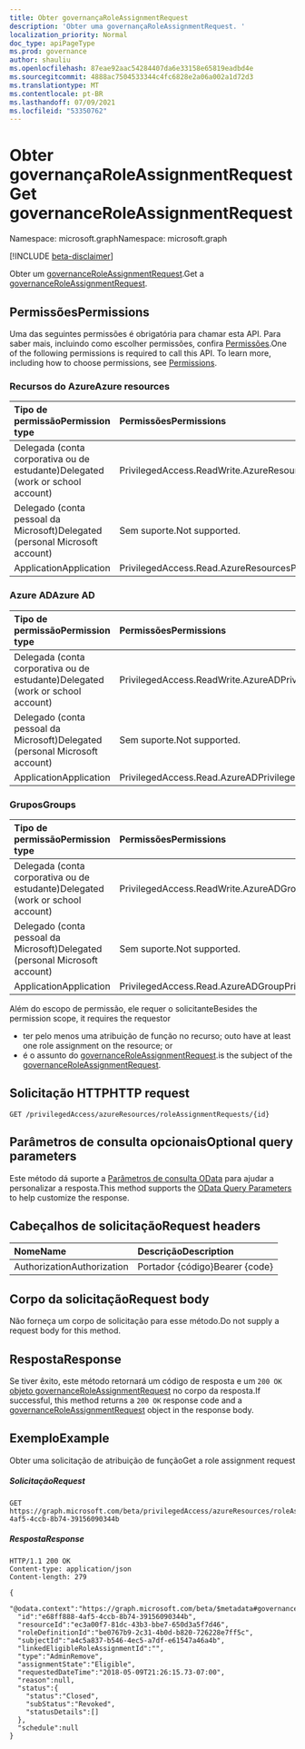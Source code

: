 ```yaml
---
title: Obter governançaRoleAssignmentRequest
description: 'Obter uma governançaRoleAssignmentRequest. '
localization_priority: Normal
doc_type: apiPageType
ms.prod: governance
author: shauliu
ms.openlocfilehash: 87eae92aac54284407da6e33158e65819eadbd4e
ms.sourcegitcommit: 4888ac7504533344c4fc6828e2a06a002a1d72d3
ms.translationtype: MT
ms.contentlocale: pt-BR
ms.lasthandoff: 07/09/2021
ms.locfileid: "53350762"
---
```

# <a name="get-governanceroleassignmentrequest"></a><span data-ttu-id="4b4cc-103">Obter governançaRoleAssignmentRequest</span><span class="sxs-lookup"><span data-stu-id="4b4cc-103">Get governanceRoleAssignmentRequest</span></span>

<span data-ttu-id="4b4cc-104">Namespace: microsoft.graph</span><span class="sxs-lookup"><span data-stu-id="4b4cc-104">Namespace: microsoft.graph</span></span>

[!INCLUDE [beta-disclaimer](../../includes/beta-disclaimer.md)]

<span data-ttu-id="4b4cc-105">Obter um [governanceRoleAssignmentRequest](../resources/governanceroleassignmentrequest.md).</span><span class="sxs-lookup"><span data-stu-id="4b4cc-105">Get a [governanceRoleAssignmentRequest](../resources/governanceroleassignmentrequest.md).</span></span> 

## <a name="permissions"></a><span data-ttu-id="4b4cc-106">Permissões</span><span class="sxs-lookup"><span data-stu-id="4b4cc-106">Permissions</span></span>
<span data-ttu-id="4b4cc-p101">Uma das seguintes permissões é obrigatória para chamar esta API. Para saber mais, incluindo como escolher permissões, confira [Permissões](/graph/permissions-reference#privileged-access-permissions).</span><span class="sxs-lookup"><span data-stu-id="4b4cc-p101">One of the following permissions is required to call this API. To learn more, including how to choose permissions, see [Permissions](/graph/permissions-reference#privileged-access-permissions).</span></span>

### <a name="azure-resources"></a><span data-ttu-id="4b4cc-109">Recursos do Azure</span><span class="sxs-lookup"><span data-stu-id="4b4cc-109">Azure resources</span></span>

| <span data-ttu-id="4b4cc-110">Tipo de permissão</span><span class="sxs-lookup"><span data-stu-id="4b4cc-110">Permission type</span></span> | <span data-ttu-id="4b4cc-111">Permissões</span><span class="sxs-lookup"><span data-stu-id="4b4cc-111">Permissions</span></span> |
|:--------------- |:----------- |
| <span data-ttu-id="4b4cc-112">Delegada (conta corporativa ou de estudante)</span><span class="sxs-lookup"><span data-stu-id="4b4cc-112">Delegated (work or school account)</span></span> | <span data-ttu-id="4b4cc-113">PrivilegedAccess.ReadWrite.AzureResources</span><span class="sxs-lookup"><span data-stu-id="4b4cc-113">PrivilegedAccess.ReadWrite.AzureResources</span></span> |
| <span data-ttu-id="4b4cc-114">Delegado (conta pessoal da Microsoft)</span><span class="sxs-lookup"><span data-stu-id="4b4cc-114">Delegated (personal Microsoft account)</span></span> | <span data-ttu-id="4b4cc-115">Sem suporte.</span><span class="sxs-lookup"><span data-stu-id="4b4cc-115">Not supported.</span></span> |
| <span data-ttu-id="4b4cc-116">Application</span><span class="sxs-lookup"><span data-stu-id="4b4cc-116">Application</span></span> | <span data-ttu-id="4b4cc-117">PrivilegedAccess.Read.AzureResources</span><span class="sxs-lookup"><span data-stu-id="4b4cc-117">PrivilegedAccess.Read.AzureResources</span></span> |

### <a name="azure-ad"></a><span data-ttu-id="4b4cc-118">Azure AD</span><span class="sxs-lookup"><span data-stu-id="4b4cc-118">Azure AD</span></span>

| <span data-ttu-id="4b4cc-119">Tipo de permissão</span><span class="sxs-lookup"><span data-stu-id="4b4cc-119">Permission type</span></span> | <span data-ttu-id="4b4cc-120">Permissões</span><span class="sxs-lookup"><span data-stu-id="4b4cc-120">Permissions</span></span> |
|:--------------- |:----------- |
| <span data-ttu-id="4b4cc-121">Delegada (conta corporativa ou de estudante)</span><span class="sxs-lookup"><span data-stu-id="4b4cc-121">Delegated (work or school account)</span></span> | <span data-ttu-id="4b4cc-122">PrivilegedAccess.ReadWrite.AzureAD</span><span class="sxs-lookup"><span data-stu-id="4b4cc-122">PrivilegedAccess.ReadWrite.AzureAD</span></span> |
| <span data-ttu-id="4b4cc-123">Delegado (conta pessoal da Microsoft)</span><span class="sxs-lookup"><span data-stu-id="4b4cc-123">Delegated (personal Microsoft account)</span></span> | <span data-ttu-id="4b4cc-124">Sem suporte.</span><span class="sxs-lookup"><span data-stu-id="4b4cc-124">Not supported.</span></span> |
| <span data-ttu-id="4b4cc-125">Application</span><span class="sxs-lookup"><span data-stu-id="4b4cc-125">Application</span></span> | <span data-ttu-id="4b4cc-126">PrivilegedAccess.Read.AzureAD</span><span class="sxs-lookup"><span data-stu-id="4b4cc-126">PrivilegedAccess.Read.AzureAD</span></span> |

### <a name="groups"></a><span data-ttu-id="4b4cc-127">Grupos</span><span class="sxs-lookup"><span data-stu-id="4b4cc-127">Groups</span></span>

|<span data-ttu-id="4b4cc-128">Tipo de permissão</span><span class="sxs-lookup"><span data-stu-id="4b4cc-128">Permission type</span></span> | <span data-ttu-id="4b4cc-129">Permissões</span><span class="sxs-lookup"><span data-stu-id="4b4cc-129">Permissions</span></span> |
|:-------------- |:----------- |
| <span data-ttu-id="4b4cc-130">Delegada (conta corporativa ou de estudante)</span><span class="sxs-lookup"><span data-stu-id="4b4cc-130">Delegated (work or school account)</span></span> | <span data-ttu-id="4b4cc-131">PrivilegedAccess.ReadWrite.AzureADGroup</span><span class="sxs-lookup"><span data-stu-id="4b4cc-131">PrivilegedAccess.ReadWrite.AzureADGroup</span></span> |
| <span data-ttu-id="4b4cc-132">Delegado (conta pessoal da Microsoft)</span><span class="sxs-lookup"><span data-stu-id="4b4cc-132">Delegated (personal Microsoft account)</span></span> | <span data-ttu-id="4b4cc-133">Sem suporte.</span><span class="sxs-lookup"><span data-stu-id="4b4cc-133">Not supported.</span></span> |
| <span data-ttu-id="4b4cc-134">Application</span><span class="sxs-lookup"><span data-stu-id="4b4cc-134">Application</span></span> | <span data-ttu-id="4b4cc-135">PrivilegedAccess.Read.AzureADGroup</span><span class="sxs-lookup"><span data-stu-id="4b4cc-135">PrivilegedAccess.Read.AzureADGroup</span></span> |

<span data-ttu-id="4b4cc-136">Além do escopo de permissão, ele requer o solicitante</span><span class="sxs-lookup"><span data-stu-id="4b4cc-136">Besides the permission scope, it requires the requestor</span></span> 
*   <span data-ttu-id="4b4cc-137">ter pelo menos uma atribuição de função no recurso; ou</span><span class="sxs-lookup"><span data-stu-id="4b4cc-137">to have at least one role assignment on the resource; or</span></span>
*   <span data-ttu-id="4b4cc-138">é o assunto do [governanceRoleAssignmentRequest](../resources/governanceroleassignmentrequest.md).</span><span class="sxs-lookup"><span data-stu-id="4b4cc-138">is the subject of the [governanceRoleAssignmentRequest](../resources/governanceroleassignmentrequest.md).</span></span>

## <a name="http-request"></a><span data-ttu-id="4b4cc-139">Solicitação HTTP</span><span class="sxs-lookup"><span data-stu-id="4b4cc-139">HTTP request</span></span>
<!-- { "blockType": "ignored" } -->
```http
GET /privilegedAccess/azureResources/roleAssignmentRequests/{id}
```
## <a name="optional-query-parameters"></a><span data-ttu-id="4b4cc-140">Parâmetros de consulta opcionais</span><span class="sxs-lookup"><span data-stu-id="4b4cc-140">Optional query parameters</span></span>
<span data-ttu-id="4b4cc-141">Este método dá suporte a [Parâmetros de consulta OData](/graph/query-parameters) para ajudar a personalizar a resposta.</span><span class="sxs-lookup"><span data-stu-id="4b4cc-141">This method supports the [OData Query Parameters](/graph/query-parameters) to help customize the response.</span></span>

## <a name="request-headers"></a><span data-ttu-id="4b4cc-142">Cabeçalhos de solicitação</span><span class="sxs-lookup"><span data-stu-id="4b4cc-142">Request headers</span></span>
| <span data-ttu-id="4b4cc-143">Nome</span><span class="sxs-lookup"><span data-stu-id="4b4cc-143">Name</span></span>      |<span data-ttu-id="4b4cc-144">Descrição</span><span class="sxs-lookup"><span data-stu-id="4b4cc-144">Description</span></span>|
|:----------|:----------|
| <span data-ttu-id="4b4cc-145">Authorization</span><span class="sxs-lookup"><span data-stu-id="4b4cc-145">Authorization</span></span>  | <span data-ttu-id="4b4cc-146">Portador {código}</span><span class="sxs-lookup"><span data-stu-id="4b4cc-146">Bearer {code}</span></span>|

## <a name="request-body"></a><span data-ttu-id="4b4cc-147">Corpo da solicitação</span><span class="sxs-lookup"><span data-stu-id="4b4cc-147">Request body</span></span>
<span data-ttu-id="4b4cc-148">Não forneça um corpo de solicitação para esse método.</span><span class="sxs-lookup"><span data-stu-id="4b4cc-148">Do not supply a request body for this method.</span></span>

## <a name="response"></a><span data-ttu-id="4b4cc-149">Resposta</span><span class="sxs-lookup"><span data-stu-id="4b4cc-149">Response</span></span>
<span data-ttu-id="4b4cc-150">Se tiver êxito, este método retornará um código de resposta e um `200 OK` [objeto governanceRoleAssignmentRequest](../resources/governanceroleassignmentrequest.md) no corpo da resposta.</span><span class="sxs-lookup"><span data-stu-id="4b4cc-150">If successful, this method returns a `200 OK` response code and a [governanceRoleAssignmentRequest](../resources/governanceroleassignmentrequest.md) object in the response body.</span></span>

## <a name="example"></a><span data-ttu-id="4b4cc-151">Exemplo</span><span class="sxs-lookup"><span data-stu-id="4b4cc-151">Example</span></span>
<span data-ttu-id="4b4cc-152">Obter uma solicitação de atribuição de função</span><span class="sxs-lookup"><span data-stu-id="4b4cc-152">Get a role assignment request</span></span>
<!-- {
  "blockType": "request",
  "name": "get_governanceroleassignmentrequest"
}-->
##### <a name="request"></a><span data-ttu-id="4b4cc-153">Solicitação</span><span class="sxs-lookup"><span data-stu-id="4b4cc-153">Request</span></span>

```http
GET https://graph.microsoft.com/beta/privilegedAccess/azureResources/roleAssignmentRequests/e68ff888-4af5-4ccb-8b74-39156090344b
```
##### <a name="response"></a><span data-ttu-id="4b4cc-154">Resposta</span><span class="sxs-lookup"><span data-stu-id="4b4cc-154">Response</span></span>
<!-- {
  "blockType": "response",
  "truncated": true,
  "@odata.type": "microsoft.graph.governanceRoleAssignmentRequest"
} -->
```http
HTTP/1.1 200 OK
Content-type: application/json
Content-length: 279

{
  "@odata.context":"https://graph.microsoft.com/beta/$metadata#governanceRoleAssignmentRequests/$entity",
  "id":"e68ff888-4af5-4ccb-8b74-39156090344b",
  "resourceId":"ec3a00f7-81dc-43b3-bbe7-650d3a5f7d46",
  "roleDefinitionId":"be0767b9-2c31-4b0d-b820-726228e7ff5c",
  "subjectId":"a4c5a837-b546-4ec5-a7df-e61547a46a4b",
  "linkedEligibleRoleAssignmentId":"",
  "type":"AdminRemove",
  "assignmentState":"Eligible",
  "requestedDateTime":"2018-05-09T21:26:15.73-07:00",
  "reason":null,
  "status":{
    "status":"Closed",
    "subStatus":"Revoked",
    "statusDetails":[]
  },
  "schedule":null
}
```


<!-- uuid: 8fcb5dbc-d5aa-4681-8e31-b001d5168d79
2015-10-25 14:57:30 UTC -->
<!--
{
  "type": "#page.annotation",
  "description": "Get governanceRoleAssignmentRequest",
  "keywords": "",
  "section": "documentation",
  "tocPath": "",
  "suppressions": []
}
-->


